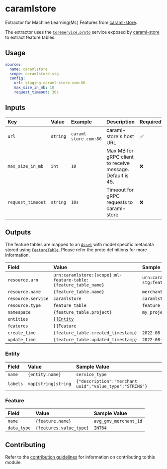 # caramlstore

Extractor for Machine Learning(ML) Features from [caraml-store][caraml-store].

The extractor uses the [`CoreService.proto`][coreservice.proto] service exposed by 
[caraml-store][caraml-store] to extract feature tables.

## Usage

```yaml
source:
  name: caramlstore
  scope: caramlstore-stg
  config:
    url: staging.caraml-store.com:80
    max_size_in_mb: 10
    request_timeout: 30s
```

## Inputs

| Key               | Value    | Example               | Description                                               | Required? |
|:------------------|:---------|:----------------------|:----------------------------------------------------------|:----------|
| `url`             | `string` | `caraml-store.com:80` | caraml-store's host URL                                   | ✅         |
| `max_size_in_mb`  | `int`    | `10`                  | Max MB for gRPC client to receive message. Default is 45. | ❌         |
| `request_timeout` | `string` | `10s`                 | Timeout for gRPC requests to caraml-store                 | ❌         |

## Outputs

The feature tables are mapped to an [`Asset`][proton-asset] with model specific
metadata stored using [`FeatureTable`][proton-featuretable]. Please refer 
the proto definitions for more information.

| Field              | Value                                                           | Sample Value                                                               |
|:-------------------|:----------------------------------------------------------------|:---------------------------------------------------------------------------|
| `resource.urn`     | `urn:caramlstore:{scope}:ml-feature-table:{feature_table_name}` | `urn:caramlstore:caramlstore-stg:feature_table:merchant_uuid_t2_discovery` |
| `resource.name`    | `{feature_table.name}`                                          | `merchant_uuid_t2_discovery`                                               |
| `resource.service` | `caramlstore`                                                   | `caramlstore`                                                              |
| `resource.type`    | `feature_table`                                                 | `feature_table`                                                            |
| `namespace`        | `{feature_table.project}`                                       | `my_project`                                                               |
| `entities`         | [`[]Entity`](#entity)                                           |                                                                            |
| `features`         | [`[]Feature`](#feature)                                         |                                                                            |
| `create_time`      | `{feature_table.created_timestamp}`                             | `2022-08-08T03:17:54Z`                                                     |
| `update_time`      | `{feature_table.updated_timestamp}`                             | `2022-08-08T03:57:54Z`                                                     |

### Entity

| Field    | Value               | Sample Value                                            |
|:---------|:--------------------|:--------------------------------------------------------|
| `name`   | `{entity.name}`     | `service_type`                                          |
| `labels` | `map[string]string` | `{"description":"merchant uuid","value_type":"STRING"}` |

### Feature

| Field       | Value                   | Sample Value          |
|:------------|:------------------------|:----------------------|
| `name`      | `{feature.name}`        | `avg_gmv_merchant_1d` |
| `data_type` | `{features.value_type}` | `INT64`               |

## Contributing

Refer to the [contribution guidelines](../../../docs/contribute/guide.md#adding-a-new-extractor) 
for information on contributing to this module.

[caraml-store]: https://github.com/caraml-dev/caraml-store
[coreservice.proto]: https://github.com/caraml-dev/caraml-store/blob/v0.1.1/caraml-store-protobuf/src/main/proto/feast/core/CoreService.proto#L12
[proton-asset]: https://github.com/odpf/proton/blob/0acbe8a/odpf/assets/v1beta2/asset.proto#L14
[proton-featuretable]: https://github.com/odpf/proton/blob/0acbe8a/odpf/assets/v1beta2/feature_table.proto#L32
